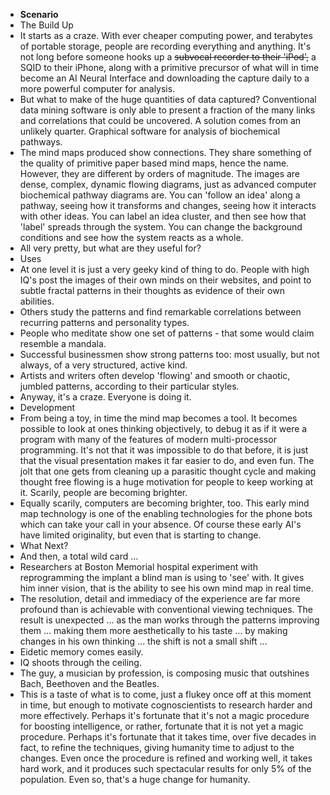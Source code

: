 - **Scenario**
- The Build Up
- It starts as a craze. With ever cheaper computing power, and terabytes of portable storage, people are recording everything and anything. It's not long before someone hooks up a ~~subvocal recorder to their 'iPod',~~ a SQID  to their iPhone, along with a primitive precursor of what will in time become an AI Neural Interface and downloading the capture daily to a more powerful computer for analysis.
- But what to make of the huge quantities of data captured? Conventional data mining software is only able to present a fraction of the many links and correlations that could be uncovered. A solution comes from an unlikely quarter. Graphical software for analysis of biochemical pathways.
- The mind maps produced show connections. They share something of the quality of primitive paper based mind maps, hence the name. However, they are different by orders of magnitude. The images are dense, complex, dynamic flowing diagrams, just as advanced computer biochemical pathway diagrams are. You can 'follow an idea' along a pathway, seeing how it transforms and changes, seeing how it interacts with other ideas. You can label an idea cluster, and then see how that 'label' spreads through the system. You can change the background conditions and see how the system reacts as a whole.
- All very pretty, but what are they useful for?
- 
  Uses
- At one level it is just a very geeky kind of thing to do. People with high IQ's post the images of their own minds on their websites, and point to subtle fractal patterns in their thoughts as evidence of their own abilities.
- Others study the patterns and find remarkable correlations between recurring patterns and personality types.
- People who meditate show one set of patterns - that some would claim resemble a mandala.
- Successful businessmen show strong patterns too: most usually, but not always, of a very structured, active kind.
- Artists and writers often develop 'flowing' and smooth or chaotic, jumbled patterns, according to their particular styles.
- Anyway, it's a craze. Everyone is doing it.
- 
  Development
- From being a toy, in time the mind map becomes a tool. It becomes possible to look at ones thinking objectively, to debug it as if it were a program with many of the features of modern multi-processor programming. It's not that it was impossible to do that before, it is just that the visual presentation makes it far easier to do, and even fun. The jolt that one gets from cleaning up a parasitic thought cycle and making thought free flowing is a huge motivation for people to keep working at it. Scarily, people are becoming brighter.
- Equally scarily, computers are becoming brighter, too. This early mind map technology is one of the enabling technologies for the phone bots which can take your call in your absence. Of course these early AI's have limited originality, but even that is starting to change.
- 
  What Next?
- And then, a total wild card ...
- Researchers at Boston Memorial hospital experiment with reprogramming the implant a blind man is using to 'see' with. It gives him inner vision, that is the ability to see his own mind map in real time.
- The resolution, detail and immediacy of the experience are far more profound than is achievable with conventional viewing techniques. The result is unexpected ... as the man works through the patterns improving them ... making them more aesthetically to his taste ... by making changes in his own thinking ... the shift is not a small shift ...
- Eidetic memory comes easily.
- IQ shoots through the ceiling.
- The guy, a musician by profession, is composing music that outshines Bach, Beethoven and the Beatles.
- 
  This is a taste of what is to come, just a flukey once off at this moment in time, but enough to motivate cognoscientists to research harder and more effectively. Perhaps it's fortunate that it's not a magic procedure for boosting intelligence, or rather, fortunate that it is not yet a magic procedure. Perhaps it's fortunate that it takes time, over five decades in fact, to refine the techniques, giving humanity time to adjust to the changes. Even once the procedure is refined and working well, it takes hard work, and it produces such spectacular results for only 5% of the population. Even so, that's a huge change for humanity.

